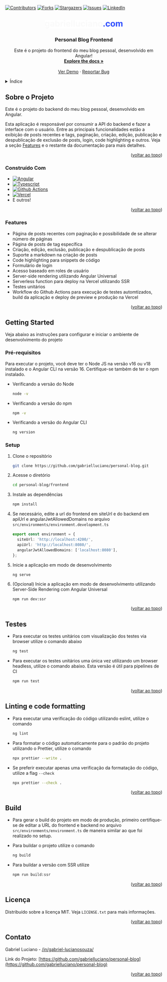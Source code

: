 <!-- Improved compatibility of voltar ao topo link: See: https://github.com/othneildrew/Best-README-Template/pull/73 -->

<a name="readme-top"></a>

<!--
*** Thanks for checking out the Best-README-Template. If you have a suggestion
*** that would make this better, please fork the repo and create a pull request
*** or simply open an issue with the tag "enhancement".
*** Don't forget to give the project a star!
*** Thanks again! Now go create something AMAZING! :D
-->

<!-- PROJECT SHIELDS -->
<!--
*** I'm using markdown "reference style" links for readability.
*** Reference links are enclosed in brackets [ ] instead of parentheses ( ).
*** See the bottom of this document for the declaration of the reference variables
*** for contributors-url, forks-url, etc. This is an optional, concise syntax you may use.
*** https://www.markdownguide.org/basic-syntax/#reference-style-links
-->

[![Contributors][contributors-shield]][contributors-url]
[![Forks][forks-shield]][forks-url]
[![Stargazers][stars-shield]][stars-url]
[![Issues][issues-shield]][issues-url]
[![LinkedIn][linkedin-shield]][linkedin-url]

<!-- PROJECT LOGO -->
<br />
<div align="center">
  <a href="https://github.com/gabrielluciano/personal-blog">
    <img src="../frontend/src/assets/gabrielluciano-logo.png" alt="Logo" width="250">
  </a>

<h3 align="center">Personal Blog Frontend</h3>

  <p align="center">
    Este é o projeto do frontend do meu blog pessoal, desenvolvido em Angular!
    <br />
    <a href="https://github.com/gabrielluciano/personal-blog/tree/main/frontend/README.md"><strong>Explore the docs »</strong></a>
    <br />
    <br />
    <a href="https://blog.gabrielluciano.com">Ver Demo</a>
    ·
    <a href="https://github.com/gabrielluciano/personal-blog/issues">Reportar Bug</a>
  </p>
</div>

<!-- TABLE OF CONTENTS -->
<details>
  <summary>Índice</summary>
  <ol>
    <li>
      <a href="#sobre-o-projeto">Sobre o Projeto</a>
      <ul>
        <li><a href="#construído-com">Construído Com</a></li>
        <li><a href="#features">Features</a></li>
      </ul>
    </li>
    <li>
      <a href="#getting-started">Getting Started</a>
      <ul>
        <li><a href="#pré-requisitos">Pré-requisitos</a></li>
        <li><a href="#setup">Setup</a></li>
      </ul>
    </li>
    <li><a href="#testes">Testes</a></li>
    <li><a href="#linting-e-code-formatting">Linting e code formatting</a></li>
    <li><a href="#build">Build</a></li>
    <li><a href="#licença">Licença</a></li>
    <li><a href="#contato">Contato</a></li>
  </ol>
</details>

<!-- ABOUT THE PROJECT -->

## Sobre o Projeto

Este é o projeto do backend do meu blog pessoal, desenvolvido em Angular.

Esta aplicação é responsável por consumir a API do backend e fazer a interface com o usuário. Entre as principais funcionalidades estão a exibição de posts recentes e tags, paginação, criação, edição, publicação e despublicação de exclusão de posts, login, code highlighting e outros. Veja a seção <a href="#features">Features</a> e o restante da documentação para mais detalhes.

<p align="right">(<a href="#readme-top">voltar ao topo</a>)</p>

### Construído Com

- [![Angular][Angular.io]][Angular-url]
- [![Typescript][Typescript]][Typescript-url]
- [![Github Actions][GithubActions]][GithubActions-url]
- [![Vercel][Vercel]][Vercel-url]
- E outros!

<p align="right">(<a href="#readme-top">voltar ao topo</a>)</p>

### Features

- Página de posts recentes com paginação e possibilidade de se alterar número de páginas
- Página de posts de tag específica
- Criação, edição, exclusão, publicação e despublicação de posts
- Suporte a markdown na criação de posts
- Code highlighting para snippets de código
- Formulário de login
- Acesso baseado em roles de usuário
- Server-side rendering utilizando Angular Universal
- Serverless function para deploy na Vercel utilizando SSR
- Testes unitários
- Workflow do Github Actions para execução de testes automtizados, build da aplicação e deploy de preview e produção na Vercel

<p align="right">(<a href="#readme-top">voltar ao topo</a>)</p>

<!-- GETTING STARTED -->

## Getting Started

Veja abaixo as instruções para configurar e iniciar o ambiente de desenvolvimento do projeto

### Pré-requisitos

Para executar o projeto, você deve ter o Node JS na versão v16 ou v18 instalado e o Angular CLI na versão 16. Certifique-se também de ter o npm instalado.

- Verificando a versão do Node

  ```sh
  node -v
  ```

- Verificando a versão do npm

  ```sh
  npm -v
  ```

- Verificando a versão do Angular CLI
  ```sh
  ng version
  ```

### Setup

1. Clone o repositório

   ```sh
   git clone https://github.com/gabrielluciano/personal-blog.git
   ```

2. Acesse o diretório

   ```sh
   cd personal-blog/frontend
   ```

3. Instale as dependências

   ```sh
   npm install
   ```

4. Se necessário, edite a url do frontend em siteUrl e do backend em apiUrl e angularJwtAllowedDomains no arquivo `src/environments/environment.development.ts`

   ```typescript
   export const environment = {
     siteUrl: 'http://localhost:4200/',
     apiUrl: 'http://localhost:8080/',
     angularJwtAllowedDomains: ['localhost:8080'],
   };
   ```

5. Inicie a aplicação em modo de desenvolvimento

   ```sh
   ng serve
   ```

6. (Opcional) Inicie a aplicação em modo de desenvolvimento utilizando Server-Side Rendering com Angular Universal

   ```
   npm run dev:ssr
   ```

<p align="right">(<a href="#readme-top">voltar ao topo</a>)</p>

<!-- TESTES -->

## Testes

- Para executar os testes unitários com visualização dos testes via browser utilize o comando abaixo

  ```sh
  ng test
  ```

- Para executar os testes unitários uma única vez utilizando um browser headless, utilize o comando abaixo. Esta versão é útil para pipelines de CI

  ```sh
  npm run test
  ```

<p align="right">(<a href="#readme-top">voltar ao topo</a>)</p>

<!-- LINTING E CODE FORMATTING -->

## Linting e code formatting

- Para executar uma verificação do código utilizando eslint, utilize o comando

  ```sh
  ng lint
  ```

- Para formatar o código automaticamente para o padrão do projeto utilizando o Prettier, utilize o comando

  ```sh
  npx prettier --write .
  ```

- Se preferir executar apenas uma verificação da formatação do código, utilize a flag `--check`

  ```sh
  npx prettier --check .
  ```

<p align="right">(<a href="#readme-top">voltar ao topo</a>)</p>

<!-- BUILD -->

## Build

- Para gerar o build do projeto em modo de produção, primeiro certifique-se de editar a URL do frontend e backend no arquivo `src/environments/environment.ts` de maneira similar ao que foi realizado no setup.

- Para buildar o projeto utilize o comando

  ```sh
  ng build
  ```

- Para buildar a versão com SSR utilize

  ```sh
  npm run build:ssr
  ```

<p align="right">(<a href="#readme-top">voltar ao topo</a>)</p>

<!-- LICENSE -->

## Licença

Distribuído sobre a licença MIT. Veja `LICENSE.txt` para mais informações.

<p align="right">(<a href="#readme-top">voltar ao topo</a>)</p>

<!-- CONTACT -->

## Contato

Gabriel Luciano - [/in/gabriel-lucianosouza/](https://linkedin.com/in/gabriel-lucianosouza)

Link do Projeto: [https://github.com/gabrielluciano/personal-blog](https://github.com/gabrielluciano/personal-blog)

<p align="right">(<a href="#readme-top">voltar ao topo</a>)</p>

<!-- MARKDOWN LINKS & IMAGES -->
<!-- https://www.markdownguide.org/basic-syntax/#reference-style-links -->

[contributors-shield]: https://img.shields.io/github/contributors/gabrielluciano/personal-blog.svg?style=for-the-badge
[contributors-url]: https://github.com/gabrielluciano/personal-blog/graphs/contributors
[forks-shield]: https://img.shields.io/github/forks/gabrielluciano/personal-blog.svg?style=for-the-badge
[forks-url]: https://github.com/gabrielluciano/personal-blog/network/members
[stars-shield]: https://img.shields.io/github/stars/gabrielluciano/personal-blog.svg?style=for-the-badge
[stars-url]: https://github.com/gabrielluciano/personal-blog/stargazers
[issues-shield]: https://img.shields.io/github/issues/gabrielluciano/personal-blog.svg?style=for-the-badge
[issues-url]: https://github.com/gabrielluciano/personal-blog/issues
[license-shield]: https://img.shields.io/github/license/gabrielluciano/personal-blog.svg?style=for-the-badge
[license-url]: https://github.com/gabrielluciano/personal-blog/blob/master/LICENSE.txt
[linkedin-shield]: https://img.shields.io/badge/-LinkedIn-black.svg?style=for-the-badge&logo=linkedin&colorB=555
[linkedin-url]: https://linkedin.com/in/gabriel-lucianosouza
[Java]: https://img.shields.io/badge/Java-ED8B00?style=for-the-badge&logo=openjdk&logoColor=white
[Java-url]: https://www.java.com/
[SpringBoot]: https://img.shields.io/badge/Spring-6DB33F?style=for-the-badge&logo=spring&logoColor=white
[Spring-url]: https://spring.io/projects/spring-boot
[Typescript]: https://img.shields.io/badge/TypeScript-007ACC?style=for-the-badge&logo=typescript&logoColor=white
[Typescript-url]: https://www.typescriptlang.org/
[Angular.io]: https://img.shields.io/badge/Angular-DD0031?style=for-the-badge&logo=angular&logoColor=white
[Angular-url]: https://angular.io/
[Postgres]: https://img.shields.io/badge/PostgreSQL-316192?style=for-the-badge&logo=postgresql&logoColor=white
[Postgres-url]: https://www.postgresql.org/
[Docker]: https://img.shields.io/badge/docker-%230db7ed.svg?style=for-the-badge&logo=docker&logoColor=white
[Docker-url]: https://www.docker.com/
[GithubActions]: https://img.shields.io/badge/GitHub_Actions-2088FF?style=for-the-badge&logo=github-actions&logoColor=white
[GithubActions-url]: https://github.com/features/actions
[AWS]: https://img.shields.io/badge/Amazon_AWS-FF9900?style=for-the-badge&logo=amazonaws&logoColor=whit
[Aws-url]: https://aws.amazon.com/
[Vercel]: https://img.shields.io/badge/Vercel-000000?style=for-the-badge&logo=vercel&logoColor=white
[Vercel-url]: https://vercel.com/
